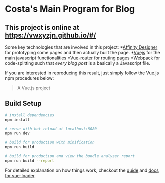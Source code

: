 # Costa's Main Program for Blog

## This project is online at https://vwxyzjn.github.io/#/

Some key technologies that are involved in this project:
 *[Affinity Designer](https://affinity.serif.com/en-us/designer/) for prototyping some pages and then actually built the page. 
 *[Vuejs](https://vuejs.org/) for the main javascript functionalities
 *[Vue-router](https://router.vuejs.org/en/) for routing pages
 *[Webpack](https://webpack.js.org/) for code-splitting such that *every blog post* is a basically a Javascript file. 

 If you are interested in reproducing this result, just simply follow the Vue.js npm procedures below:

> A Vue.js project

## Build Setup

``` bash
# install dependencies
npm install

# serve with hot reload at localhost:8080
npm run dev

# build for production with minification
npm run build

# build for production and view the bundle analyzer report
npm run build --report
```

For detailed explanation on how things work, checkout the [guide](http://vuejs-templates.github.io/webpack/) and [docs for vue-loader](http://vuejs.github.io/vue-loader).
